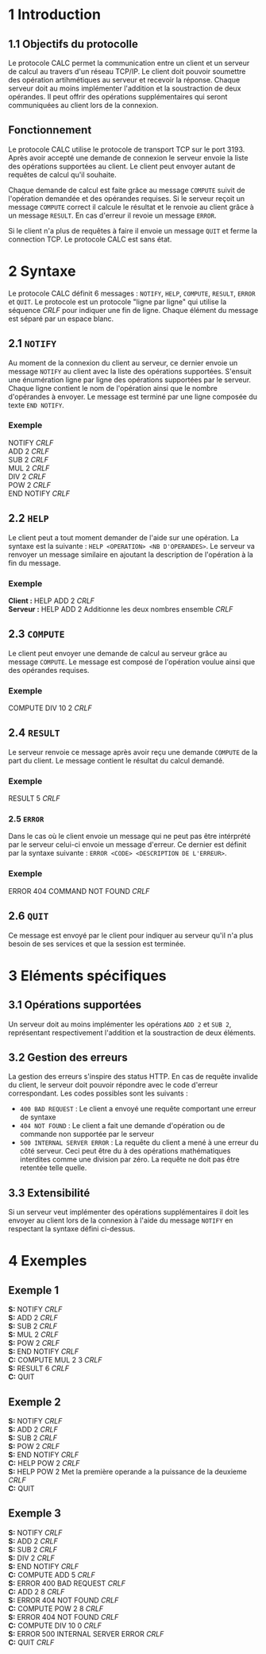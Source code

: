 # 1 Introduction
## 1.1 Objectifs du protocolle
Le protocole CALC permet la communication entre un client et un serveur de calcul au travers d'un réseau TCP/IP. Le client doit pouvoir soumettre des opération artihmétiques au serveur et recevoir la réponse. Chaque serveur doit au moins implémenter l'addition et la soustraction de deux opérandes. Il peut offrir des opérations supplémentaires qui seront communiquées au client lors de la connexion.

## Fonctionnement
Le protocole CALC utilise le protocole de transport TCP sur le port 3193. Après avoir accepté une demande de connexion le serveur envoie la liste des opérations supportées au client. Le client peut envoyer autant de requêtes de calcul qu'il souhaite.

Chaque demande de calcul est faite grâce au message `COMPUTE` suivit de l'opération demandée et des opérandes requises. Si le serveur reçoit un message `COMPUTE` correct il calcule le résultat et le renvoie au client grâce à un message `RESULT`. En cas d'erreur il revoie un message `ERROR`.

Si le client n'a plus de requêtes à faire il envoie un message `QUIT` et ferme la connection TCP. Le protocole CALC est sans état.

# 2 Syntaxe
Le protocole CALC définit 6 messages : `NOTIFY`, `HELP`, `COMPUTE`, `RESULT`, `ERROR` et `QUIT`. Le protocole est un protocole "ligne par ligne" qui utilise la séquence _CRLF_ pour indiquer une fin de ligne. Chaque élément du message est séparé par un espace blanc.

## 2.1 `NOTIFY`
Au moment de la connexion du client au serveur, ce dernier envoie un message `NOTIFY` au client avec la liste des opérations supportées. S'ensuit une énumération ligne par ligne des opérations supportées par le serveur. Chaque ligne contient le nom de l'opération ainsi que le nombre d'opérandes à envoyer. Le message est terminé par une ligne composée du texte `END NOTIFY`.

### Exemple
NOTIFY _CRLF_ \
ADD 2 _CRLF_ \
SUB 2 _CRLF_ \
MUL 2 _CRLF_ \
DIV 2 _CRLF_ \
POW 2 _CRLF_ \
END NOTIFY _CRLF_

## 2.2 `HELP`
Le client peut a tout moment demander de l'aide sur une opération. La syntaxe est la suivante : `HELP <OPERATION> <NB D'OPERANDES>`. Le serveur va renvoyer un message similaire en ajoutant la description de l'opération à la fin du message.

### Exemple
**Client :** HELP ADD 2 _CRLF_ \
**Serveur :** HELP ADD 2 Additionne les deux nombres ensemble _CRLF_

## 2.3 `COMPUTE`
Le client peut envoyer une demande de calcul au serveur grâce au message `COMPUTE`. Le message est composé de l'opération voulue ainsi que des opérandes requises.

### Exemple
COMPUTE DIV 10 2 _CRLF_

## 2.4 `RESULT`
Le serveur renvoie ce message après avoir reçu une demande `COMPUTE` de la part du client. Le message contient le résultat du calcul demandé.

### Exemple
RESULT 5 _CRLF_

### 2.5 `ERROR`
Dans le cas où le client envoie un message qui ne peut pas être intérprété par le serveur celui-ci envoie un message d'erreur. Ce dernier est définit par la syntaxe suivante : `ERROR <CODE> <DESCRIPTION DE L'ERREUR>`.

### Exemple
ERROR 404 COMMAND NOT FOUND _CRLF_

## 2.6 `QUIT`
Ce message est envoyé par le client pour indiquer au serveur qu'il n'a plus besoin de ses services et que la session est terminée.

# 3 Eléments spécifiques
## 3.1 Opérations supportées
Un serveur doit au moins implémenter les opérations `ADD 2` et `SUB 2`, représentant respectivement l'addition et la soustraction de deux éléments.

## 3.2 Gestion des erreurs
La gestion des erreurs s'inspire des status HTTP. En cas de requête invalide du client, le serveur doit pouvoir répondre avec le code d'erreur correspondant. Les codes possibles sont les suivants :

* `400 BAD REQUEST` : Le client a envoyé une requête comportant une erreur de syntaxe
* `404 NOT FOUND` : Le client a fait une demande d'opération ou de commande non supportée par le serveur
* `500 INTERNAL SERVER ERROR` : La requête du client a mené à une erreur du côté serveur. Ceci peut être du à des opérations mathématiques interdites comme une division par zéro. La requête ne doit pas être retentée telle quelle.

## 3.3 Extensibilité
Si un serveur veut implémenter des opérations supplémentaires il doit les envoyer au client lors de la connexion à l'aide du message `NOTIFY` en respectant la syntaxe défini ci-dessus.

# 4 Exemples
## Exemple 1
**S:** NOTIFY _CRLF_ \
**S:** ADD 2 _CRLF_ \
**S:** SUB 2 _CRLF_ \
**S:** MUL 2 _CRLF_ \
**S:** POW 2 _CRLF_ \
**S:** END NOTIFY _CRLF_ \
**C:** COMPUTE MUL 2 3 _CRLF_ \
**S:** RESULT 6 _CRLF_ \
**C:** QUIT

## Exemple 2
**S:** NOTIFY _CRLF_ \
**S:** ADD 2 _CRLF_ \
**S:** SUB 2 _CRLF_ \
**S:** POW 2 _CRLF_ \
**S:** END NOTIFY _CRLF_ \
**C:** HELP POW 2 _CRLF_ \
**S:** HELP POW 2 Met la première operande a la puissance de la deuxieme _CRLF_  \
**C:** QUIT

## Exemple 3
**S:** NOTIFY _CRLF_ \
**S:** ADD 2 _CRLF_ \
**S:** SUB 2 _CRLF_ \
**S:** DIV 2 _CRLF_ \
**S:** END NOTIFY _CRLF_ \
**C:** COMPUTE ADD 5 _CRLF_ \
**S:** ERROR 400 BAD REQUEST _CRLF_ \
**C:** ADD 2 8 _CRLF_ \
**S:** ERROR 404 NOT FOUND _CRLF_ \
**C:** COMPUTE POW 2 8 _CRLF_ \
**S:** ERROR 404 NOT FOUND _CRLF_ \
**C:** COMPUTE DIV 10 0 _CRLF_ \
**S:** ERROR 500 INTERNAL SERVER ERROR _CRLF_ \
**C:** QUIT _CRLF_

